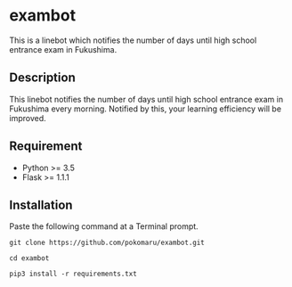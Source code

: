 # exambot
This is a linebot which notifies the number of days until high school entrance exam in Fukushima.

## Description
This linebot notifies the number of days until high school entrance exam in Fukushima every morning.
Notified by this, your learning efficiency will be improved.

## Requirement
- Python >= 3.5
- Flask >= 1.1.1

## Installation
Paste the following command at a Terminal prompt.

```
git clone https://github.com/pokomaru/exambot.git

cd exambot

pip3 install -r requirements.txt
```